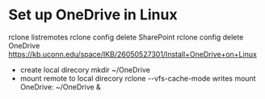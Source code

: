 # Set up OneDrive in Linux 

rclone listremotes
rclone config delete SharePoint
rclone config delete OneDrive
https://kb.uconn.edu/space/IKB/26050527301/Install+OneDrive+on+Linux


- create local direcory
mkdir ~/OneDrive
- mount remote to local direcory 
rclone --vfs-cache-mode writes mount OneDrive: ~/OneDrive &